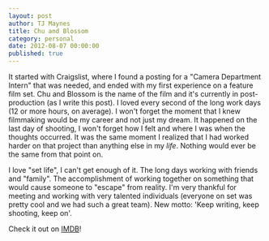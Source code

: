 ```yaml
---
layout: post
author: TJ Maynes
title: Chu and Blossom
category: personal
date: 2012-08-07 00:00:00
published: true
---
```

It started with Craigslist, where I found a posting for a "Camera Department Intern" that was needed, and ended with my first experience on a feature film set. Chu and Blossom is the name of the film and it's currently in post-production (as I write this post). I loved every second of the long work days (12 or more hours, on average). I won't forget the moment that I knew filmmaking would be my career and not just my dream. It happened on the last day of shooting, I won't forget how I felt and where I was when the thoughts occurred. It was the same moment I realized that I had worked harder on that project than anything else in my *life*. Nothing would ever be the same from that point on. 

I love "set life", I can't get enough of it. The long days working with friends and "family". The accomplishment of working together on something that would cause someone to "escape" from reality. I'm very thankful for meeting and working with very talented individuals (everyone on set was pretty cool and we had such a great team). New motto: 'Keep writing, keep shooting, keep on'.

Check it out on <a href="http://www.imdb.com/title/tt2339064/">IMDB</a>!
